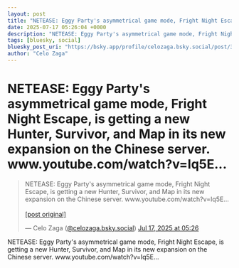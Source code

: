 ```yaml
---
layout: post
title: "NETEASE: Eggy Party's asymmetrical game mode, Fright Night Escape, is getting a new Hunter, Survivor, and Map in its new expansion on the Chinese server. www.youtube.com/watch?v=Iq5E..."
date: 2025-07-17 05:26:04 +0000
description: "NETEASE: Eggy Party's asymmetrical game mode, Fright Night Escape, is getting a new Hunter, Survivor, and Map in its new expansion on the Chinese server..."
tags: [bluesky, social]
bluesky_post_uri: "https://bsky.app/profile/celozaga.bsky.social/post/3lu56yjchms26"
author: "Celo Zaga"
---
```


<h1 class="bluesky-post-title">NETEASE: Eggy Party's asymmetrical game mode, Fright Night Escape, is getting a new Hunter, Survivor, and Map in its new expansion on the Chinese server. www.youtube.com/watch?v=Iq5E...</h1>


<blockquote class="bluesky-embed" data-bluesky-uri="at://did:plc:lmh6rennptq77inaztnovw4b/app.bsky.feed.post/3lu56yjchms26" data-bluesky-embed-color-mode="system">
<p lang="">NETEASE: Eggy Party's asymmetrical game mode, Fright Night Escape, is getting a new Hunter, Survivor, and Map in its new expansion on the Chinese server. www.youtube.com/watch?v=Iq5E...<br><br><a href="https://bsky.app/profile/celozaga.bsky.social/post/3lu56yjchms26">[post original]</a></p>
&mdash; Celo Zaga (<a href="https://bsky.app/profile/did:plc:lmh6rennptq77inaztnovw4b">@celozaga.bsky.social</a>) <a href="https://bsky.app/profile/celozaga.bsky.social/post/3lu56yjchms26">Jul 17, 2025 at 05:26</a>
</blockquote>
<script async src="https://embed.bsky.app/static/embed.js" charset="utf-8"></script>


<p class="bluesky-post-description">NETEASE: Eggy Party's asymmetrical game mode, Fright Night Escape, is getting a new Hunter, Survivor, and Map in its new expansion on the Chinese server. www.youtube.com/watch?v=Iq5E...</p>
